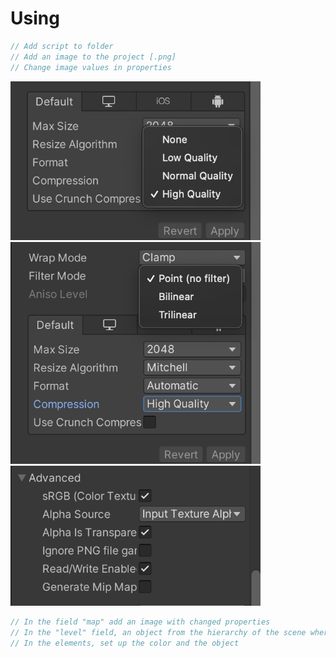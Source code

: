 # Using

``` csharp
// Add script to folder
// Add an image to the project [.png]
// Change image values in properties
```

<img src="0.png" alt="drawing" width="400"/>
<img src="1.png" alt="drawing" width="400"/>
<img src="2.png" alt="drawing" width="400"/>


``` csharp
// In the field "map" add an image with changed properties
// In the "level" field, an object from the hierarchy of the scene where the map will be
// In the elements, set up the color and the object
```